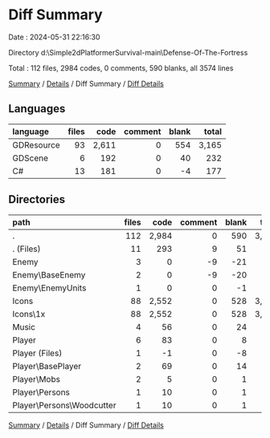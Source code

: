 # Diff Summary

Date : 2024-05-31 22:16:30

Directory d:\\Simple2dPlatformerSurvival-main\\Defense-Of-The-Fortress

Total : 112 files,  2984 codes, 0 comments, 590 blanks, all 3574 lines

[Summary](results.md) / [Details](details.md) / Diff Summary / [Diff Details](diff-details.md)

## Languages
| language | files | code | comment | blank | total |
| :--- | ---: | ---: | ---: | ---: | ---: |
| GDResource | 93 | 2,611 | 0 | 554 | 3,165 |
| GDScene | 6 | 192 | 0 | 40 | 232 |
| C# | 13 | 181 | 0 | -4 | 177 |

## Directories
| path | files | code | comment | blank | total |
| :--- | ---: | ---: | ---: | ---: | ---: |
| . | 112 | 2,984 | 0 | 590 | 3,574 |
| . (Files) | 11 | 293 | 9 | 51 | 353 |
| Enemy | 3 | 0 | -9 | -21 | -30 |
| Enemy\\BaseEnemy | 2 | 0 | -9 | -20 | -29 |
| Enemy\\EnemyUnits | 1 | 0 | 0 | -1 | -1 |
| Icons | 88 | 2,552 | 0 | 528 | 3,080 |
| Icons\\1x | 88 | 2,552 | 0 | 528 | 3,080 |
| Music | 4 | 56 | 0 | 24 | 80 |
| Player | 6 | 83 | 0 | 8 | 91 |
| Player (Files) | 1 | -1 | 0 | -8 | -9 |
| Player\\BasePlayer | 2 | 69 | 0 | 14 | 83 |
| Player\\Mobs | 2 | 5 | 0 | 1 | 6 |
| Player\\Persons | 1 | 10 | 0 | 1 | 11 |
| Player\\Persons\\Woodcutter | 1 | 10 | 0 | 1 | 11 |

[Summary](results.md) / [Details](details.md) / Diff Summary / [Diff Details](diff-details.md)